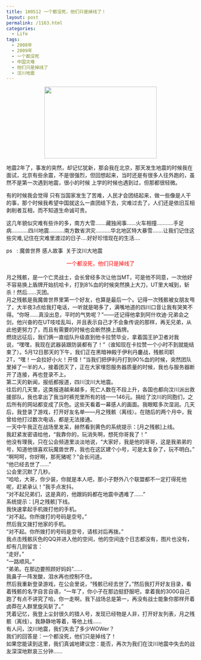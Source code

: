 ```yaml
---
title: 100512 一个都没死，他们只是掉线了！
layout: post
permalink: /1163.html
categories:
  - Life
tags:
  - 2008年
  - 2009年
  - 一个都没死
  - 中国灾难
  - 他们只是掉线了
  - 汶川地震
---
```

[<img class="aligncenter size-medium wp-image-1171" style="display: block; margin-left: auto; margin-right: auto; border: 0px initial initial;" title="cc1" src="http://www.80aj.com/wp-content/uploads/2010/05/cc1-300x192.jpg" alt="" width="300" height="192" />][1]

地震2年了，事发的突然，却记忆犹新，那会我在北京，那天发生地震的时候我在面试，北京有些余震，不是很强烈，但回想起来，当时还是有很多人往外跑的，虽然不是第一次遇到地震，很小的时候 上学的时候也遇到过，但那都很轻微。

有的时候我会觉得 只有当国家发生了苦难，人民才会团结起来，做一些像是人干的事，那个时候我希望中国就这么一直团结下去，灾难过去了，人们还是依旧互相剥削者互相，而不知道生命诚可贵。

这几年貌似灾难有些许的多，南方大雪&#8230;&#8230;.藏独闹事&#8230;&#8230;火车相撞&#8230;&#8230;&#8230;..手足病&#8230;&#8230;&#8230;..四川地震&#8230;&#8230;&#8230;.南方数省洪灾&#8230;&#8230;&#8230;.华北地区特大暴雪&#8230;&#8230;.让我们记住这些灾难,记住在灾难里渡过的日子&#8230;.好好珍惜现在的生活&#8230;.

<p style="text-align: left;">
  ps   : 魔兽世界 感人故事  关于汶川大地震
</p>

<div style="text-align: center;">
  <span style="color: #ff0000;">一个都没死，他们只是掉线了</span>
</div>

<div>
  <a href="http://www.80aj.com/wp-content/uploads/2010/05/cc1.jpg"><br /> </a>
</div>

<div>
  <div id="_mcePaste">
    月之残骸，是一个亡灵战士，会长曾经多次让他当MT，可是他不同意，一次他好不容易换上盾牌开始抗哈卡，打到8%血的时候突然换上大刀，UT里大喊到，斩杀！然后……灭团。
  </div>
  
  <div>
  </div>
  
  <div id="_mcePaste">
    月之残骸是我魔兽世界里第一个好友，也算是最后一个。记得一次残骸被女朋友甩了，大半夜3点给我打电话，一听就是喝多了，满嘴地道的四川口音让我有哭笑不得。“你呀……真没出息，平时的气势呢？”——还记得他拿到阿什坎迪·兄弟会之剑，他兴奋的在UT吱哇乱叫，并且表示自己才不会象传说的那样，再无兄弟，从此他更努力了，而且有需要的时候也会断然换上盾牌。
  </div>
  
  <div>
  </div>
  
  <div id="_mcePaste">
    燃烧远征后，我们俩一直组队升级直到他卡拉赞毕业，拿着国王护卫者对我说，“嘿嘿，我现在武器装跟防装都有了！”（谁知现在卡拉赞一个小时不到就能结束了）。5月12日那天的下午，我们正在黑暗神殿于伊利丹鏖战，残骸司职2T，“嘿！一会拉好小火！开怪！”当我们把伊利丹打到90%血的时候，突然团队里掉了一半的人，接着团灭了，正在大家埋怨服务器质量的时候，我也与服务器断开了连接，再也登录不上。
  </div>
  
  <div>
  </div>
  
  <div id="_mcePaste">
    第二天的新闻，报纸都报道，四川汶川大地震。
  </div>
  
  <div>
  </div>
  
  <div id="_mcePaste">
    往后的几天里，这类报道越来越多，死亡人数在不段上升，各国也都向汶川派出救援部队，我也拿出了我当时裤兜里所有的钱——146元。捐给了汶川的同胞们，之后所有的网站都变成了灰色。这些天看着一幕感人的画面。我眼眶多次湿润。几天后，我登录了游戏，打开好友名单——月之残骸（离线）。在随后的两个月中，我曾给他打过数次电话，都是无法接通。
  </div>
  
  <div>
  </div>
  
  <div id="_mcePaste">
    一天中午我正在战场里发呆，赫然看到黄色的系统提示：[月之残骸]上线。
  </div>
  
  <div>
  </div>
  
  <div id="_mcePaste">
    我赶紧发密语给他，“我靠你的，玩消失啊，想死你哥我了！”
  </div>
  
  <div>
  </div>
  
  <div id="_mcePaste">
    他没有理我，只在公会频道里淡淡地说，“大家好，我是他的哥哥，这是我弟弟的号，知道他很喜欢玩魔兽世界，我也在这区建个小号，可是太复杂了，玩不明白。”
  </div>
  
  <div>
  </div>
  
  <div id="_mcePaste">
    “啊呵呵，你好啊，那死猪呢？”会长问道。
  </div>
  
  <div>
  </div>
  
  <div id="_mcePaste">
    “他已经去世了……”
  </div>
  
  <div>
  </div>
  
  <div id="_mcePaste">
    公会里沉默了几秒。
  </div>
  
  <div>
  </div>
  
  <div id="_mcePaste">
    “哈哈，大哥，你少装，你就是本人吧，那小子野外八个联盟都不一定打得死他呢，赶紧承认！”我手点发抖。
  </div>
  
  <div>
  </div>
  
  <div id="_mcePaste">
    “对不起兄弟们，这是真的，他跟妈妈都在地震中遇难了……”
  </div>
  
  <div>
  </div>
  
  <div id="_mcePaste">
    系统提示：[月之残骸]下线。
  </div>
  
  <div>
  </div>
  
  <div id="_mcePaste">
    我快速拿起手机拨打他的手机。
  </div>
  
  <div>
  </div>
  
  <div id="_mcePaste">
    “对不起。你所拨打的号码是空号。”
  </div>
  
  <div>
  </div>
  
  <div id="_mcePaste">
    然后我又拨打他家的手机。
  </div>
  
  <div>
  </div>
  
  <div id="_mcePaste">
    “对不起。你所拨打的号码是空号，请核对后再拨。”
  </div>
  
  <div>
  </div>
  
  <div id="_mcePaste">
    我点击残骸灰色的QQ并进入他的空间，他的空间连个日志都没有，图片也没有，却有几则留言：
  </div>
  
  <div>
  </div>
  
  <div id="_mcePaste">
    “走好。”
  </div>
  
  <div>
  </div>
  
  <div id="_mcePaste">
    “一路顺风。”
  </div>
  
  <div>
  </div>
  
  <div id="_mcePaste">
    “弟弟。在那边要照顾好妈妈”……
  </div>
  
  <div>
  </div>
  
  <div id="_mcePaste">
    我鼻子一阵发酸，泪水再也控制不住。
  </div>
  
  <div>
  </div>
  
  <div id="_mcePaste">
    然后我重新登录游戏，在公会里说，“残骸已经去世了。”然后我打开好友目录，看着残骸的名字自言自语，“一年了，你小子在那边挺舒服吧，拿着我的300G自己跑了有点不讲究了哈，你一走啊，我下战场总是第一，再没有战士能象你那样开着卤莽在人群里旋风斩了。”
  </div>
  
  <div>
  </div>
  
  <div id="_mcePaste">
    凭着记忆，我登上尘封很久的猎人号，发现已经物是人非，打开好友列表，月之残骸（离线）。我静静地等着，等他上线……
  </div>
  
  <div>
  </div>
  
  <div id="_mcePaste">
    有人问，汶川地震，我们失去了多少WOWer？
  </div>
  
  <div>
  </div>
  
  <div id="_mcePaste">
    我们的回答是：一个都没死，他们只是掉线了！
  </div>
  
  <div>
  </div>
  
  <div id="_mcePaste">
    如果您能读到这里，我们真诚地建议您：能否，再次为我们在汶川地震中失去的战友深深地默哀三分钟……
  </div>
</div>

 [1]: http://www.80aj.com/wp-content/uploads/2010/05/cc1.jpg